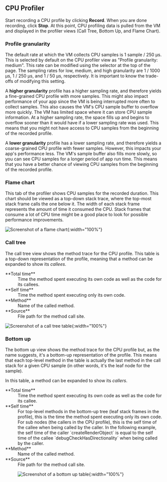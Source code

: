 ## CPU Profiler

Start recording a CPU profile by clicking **Record**.
When you are done recording, click **Stop**. At this point,
CPU profiling data is pulled from the VM and displayed
in the profiler views (Call Tree, Bottom Up, and Flame Chart).

### Profile granularity

The default rate at which the VM collects CPU samples
is 1 sample / 250 μs.  This is selected by default on
the CPU profiler view as "Profile granularity: medium".
This rate can be modified using the selector at the top
of the page. The sampling rates for low, medium,
and high granularity are 1 / 1000 μs, 1 / 250 μs, and 1 / 50 μs,
respectively. It is important to know the trade-offs
of modifying this setting.

A **higher granularity** profile has a higher sampling rate,
and therefore yields a fine-grained CPU profile with more samples.
This might also impact performance of your app since the VM
is being interrupted more often to collect samples. This also
causes the VM's CPU sample buffer to overflow more quickly.
The VM has limited space where it can store CPU sample information.
At a higher sampling rate, the space fills up and begins
to overflow sooner than it would have if a lower sampling
rate was used. This means that you might not have access to CPU samples
from the beginning of the recorded profile.

A **lower granularity** profile has a lower sampling rate,
and therefore yields a coarse-grained CPU profile with fewer samples.
However, this impacts your app's performance less.
The VM's sample buffer also fills more slowly, so you can see
CPU samples for a longer period of app run time. This means that
you have a better chance of viewing CPU samples from the beginning
of the recorded profile.

### Flame chart

This tab of the profiler shows CPU samples for the recorded duration.
This chart should be viewed as a top-down stack trace, where the
top-most stack frame calls the one below it. The width of each stack
frame represents the amount of time it consumed the CPU. Stack frames
that consume a lot of CPU time might be a good place to look for possible
performance improvements.

![Screenshot of a flame chart]({{site.url}}/assets/images/docs/tools/devtools/cpu_profiler_flame_chart.png){:width="100%"}

### Call tree

The call tree view shows the method trace for the CPU profile.
This table is a top-down representation of the profile,
meaning that a method can be expanded to show its _callees_.

<dl markdown="1">
<dt markdown="1">**Total time**</dt>
<dd>Time the method spent executing its own code as well as
    the code for its callees.</dd>
<dt markdown="1">**Self time**</dt>
<dd>Time the method spent executing only its own code.</dd>
<dt markdown="1">**Method**</dt>
<dd>Name of the called method.</dd>
<dt markdown="1">**Source**</dt>
<dd>File path for the method call site.</dd>
</dl>

![Screenshot of a call tree table]({{site.url}}/assets/images/docs/tools/devtools/cpu_profiler_call_tree.png){:width="100%"}

### Bottom up

The bottom up view shows the method trace for the CPU profile but,
as the name suggests, it's a bottom-up representation of the profile.
This means that each top-level method in the table is actually the
last method in the call stack for a given CPU sample (in other words,
it's the leaf node for the sample).

In this table, a method can be expanded to show its _callers_.

<dl markdown="1">
<dt markdown="1">**Total time**</dt>
<dd markdown="1">Time the method spent executing its own code
    as well as the code for its callee.

<dt markdown="1">**Self time**</dt>
<dd markdown="1">For top-level methods in the bottom-up tree
    (leaf stack frames in the profile), this is the time the
    method spent executing only its own code. For sub nodes
    (the callers in the CPU profile), this is the self time
    of the callee when being called by the caller.
    In the following example, the self time of the caller
    `createRenderObject` is equal to the self time of
    the callee `debugCheckHasDirectionality` when being called by
    the caller.

<dt markdown="1">**Method**</dt>
<dd markdown="1">Name of the called method.

<dt markdown="1">**Source**</dt>
<dd markdown="1">File path for the method call site.

![Screenshot of a bottom up table]({{site.url}}/assets/images/docs/tools/devtools/cpu_profiler_bottom_up.png){:width="100%"}
